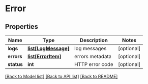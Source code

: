 # Error


## Properties
Name | Type | Description | Notes
------------ | ------------- | ------------- | -------------
**logs** | [**list[LogMessage]**](LogMessage.md) | log messages | [optional] 
**errors** | [**list[ErrorItem]**](ErrorItem.md) | errors metadata | [optional] 
**status** | **int** | HTTP error code | [optional] 

[[Back to Model list]](../README.md#documentation-for-models) [[Back to API list]](../README.md#documentation-for-api-endpoints) [[Back to README]](../README.md)


